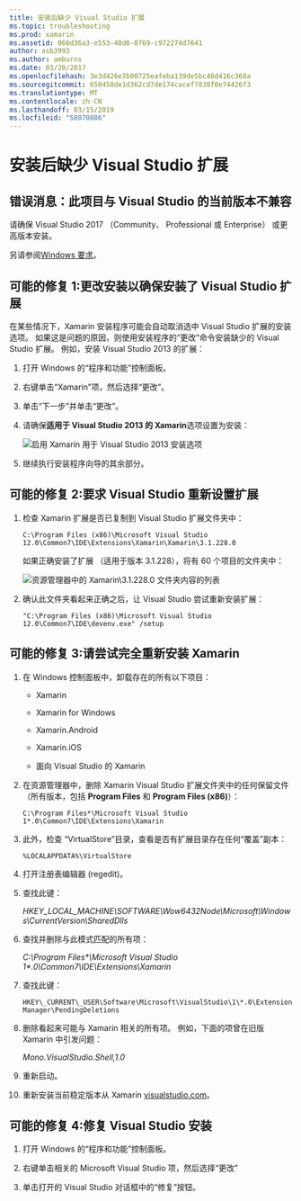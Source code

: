 ```yaml
---
title: 安装后缺少 Visual Studio 扩展
ms.topic: troubleshooting
ms.prod: xamarin
ms.assetid: 066d36a3-e553-48d6-8769-c972274d7641
author: asb3993
ms.author: amburns
ms.date: 03/20/2017
ms.openlocfilehash: 3e3d426e7b00725eafeba139de5bc46d416c368a
ms.sourcegitcommit: 650458de1d362cd7de174cacef7838f0e74426f3
ms.translationtype: MT
ms.contentlocale: zh-CN
ms.lasthandoff: 03/15/2019
ms.locfileid: "58070886"
---
```

# <a name="missing-visual-studio-extensions-after-installation"></a>安装后缺少 Visual Studio 扩展

## <a name="error-message-this-project-is-incompatible-with-the-current-edition-of-visual-studio"></a>错误消息：此项目与 Visual Studio 的当前版本不兼容

请确保 Visual Studio 2017 （Community、 Professional 或 Enterprise） 或更高版本安装。

另请参阅[Windows 要求](~/cross-platform/get-started/requirements.md#windows-requirements)。

## <a name="possible-fix-1-change-the-installation-to-make-sure-the-visual-studio-extensions-are-installed"></a>可能的修复 1:更改安装以确保安装了 Visual Studio 扩展

在某些情况下，Xamarin 安装程序可能会自动取消选中 Visual Studio 扩展的安装选项。 如果这是问题的原因，则使用安装程序的“更改”命令安装缺少的 Visual Studio 扩展。 例如，安装 Visual Studio 2013 的扩展：

1. 打开 Windows 的“程序和功能”控制面板。

2. 右键单击“Xamarin”项，然后选择“更改”。

3. 单击“下一步”并单击“更改”。

4. 请确保**适用于 Visual Studio 2013 的 Xamarin**选项设置为安装：

    ![](missing-vs-extensions-images/installer.png "启用 Xamarin 用于 Visual Studio 2013 安装选项")

5. 继续执行安装程序向导的其余部分。

## <a name="possible-fix-2-ask-visual-studio-to-set-up-the-extensions-again"></a>可能的修复 2:要求 Visual Studio 重新设置扩展

1. 检查 Xamarin 扩展是否已复制到 Visual Studio 扩展文件夹中：

    `C:\Program Files (x86)\Microsoft Visual Studio 12.0\Common7\IDE\Extensions\Xamarin\Xamarin\3.1.228.0`

    如果正确安装了扩展 （适用于版本 3.1.228），将有 60 个项目的文件夹中：


    ![](missing-vs-extensions-images/folder.png "资源管理器中的 Xamarin\3.1.228.0 文件夹内容的列表")

2. 确认此文件夹看起来正确之后，让 Visual Studio 尝试重新安装扩展：

    `"C:\Program Files (x86)\Microsoft Visual Studio 12.0\Common7\IDE\devenv.exe" /setup`

## <a name="possible-fix-3-try-a-fresh-reinstall-of-xamarin"></a>可能的修复 3:请尝试完全重新安装 Xamarin

1.  在 Windows 控制面板中，卸载存在的所有以下项目：

    *   Xamarin

    *   Xamarin for Windows

    *   Xamarin.Android

    *   Xamarin.iOS

    *   面向 Visual Studio 的 Xamarin

2.  在资源管理器中，删除 Xamarin Visual Studio 扩展文件夹中的任何保留文件（所有版本，包括 **Program Files** 和 **Program Files (x86)**）：

    `C:\Program Files*\Microsoft Visual Studio 1*.0\Common7\IDE\Extensions\Xamarin`

3.  此外，检查 “VirtualStore”目录，查看是否有扩展目录存在任何“覆盖”副本：

    `%LOCALAPPDATA%\VirtualStore`

4.  打开注册表编辑器 (regedit)。

5.  查找此键：

    _HKEY\_LOCAL\_MACHINE\SOFTWARE\Wow6432Node\Microsoft\Windows\CurrentVersion\SharedDlls_

6.  查找并删除与此模式匹配的所有项：

    _C:\Program Files\*\Microsoft Visual Studio 1\*.0\Common7\IDE\Extensions\Xamarin_

7.  查找此键：

    `HKEY\_CURRENT\_USER\Software\Microsoft\VisualStudio\1\*.0\ExtensionManager\PendingDeletions`

8.  删除看起来可能与 Xamarin 相关的所有项。 例如，下面的项曾在旧版 Xamarin 中引发问题：

    _Mono.VisualStudio.Shell,1.0_

9.  重新启动。

10.  重新安装当前稳定版本从 Xamarin [visualstudio.com](https://visualstudio.com/xamarin)。

## <a name="possible-fix-4-repair-visual-studio-installation"></a>可能的修复 4:修复 Visual Studio 安装

1.  打开 Windows 的“程序和功能”控制面板。

2.  右键单击相关的 Microsoft Visual Studio 项，然后选择“更改”

3.  单击打开的 Visual Studio 对话框中的“修复”按钮。
